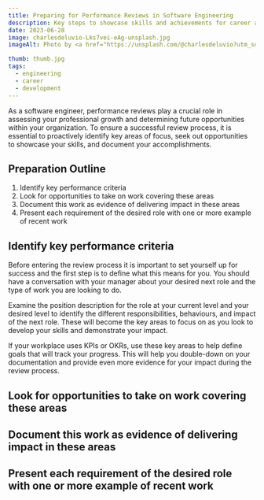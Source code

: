 ```yaml
---
title: Preparing for Performance Reviews in Software Engineering
description: Key steps to showcase skills and achievements for career advancement in software engineering
date: 2023-06-28
image: charlesdeluvio-Lks7vei-eAg-unsplash.jpg
imageAlt: Photo by <a href="https://unsplash.com/@charlesdeluvio?utm_source=unsplash&utm_medium=referral&utm_content=creditCopyText">charlesdeluvio</a> on <a href="https://unsplash.com/s/photos/software-review?utm_source=unsplash&utm_medium=referral&utm_content=creditCopyText">Unsplash</a>

thumb: thumb.jpg
tags:
  - engineering
  - career
  - development
---
```


As a software engineer, performance reviews play a crucial role in assessing your professional growth and determining future opportunities within your organization. To ensure a successful review process, it is essential to proactively identify key areas of focus, seek out opportunities to showcase your skills, and document your accomplishments.

## Preparation Outline

1. Identify key performance criteria
2. Look for opportunities to take on work covering these areas
3. Document this work as evidence of delivering impact in these areas
4. Present each requirement of the desired role with one or more example of recent work

## Identify key performance criteria

Before entering the review process it is important to set yourself up for success and the first step is to define what this means for you. You should have a conversation with your manager about your desired next role and the type of work you are looking to do.

Examine the position description for the role at your current level and your desired level to identify the different responsibilities, behaviours, and impact of the next role. These will become the key areas to focus on as you look to develop your skills and demonstrate your impact.

If your workplace uses KPIs or OKRs, use these key areas to help define goals that will track your progress. This will help you double-down on your documentation and provide even more evidence for your impact during the review process.

## Look for opportunities to take on work covering these areas

## Document this work as evidence of delivering impact in these areas

## Present each requirement of the desired role with one or more example of recent work

